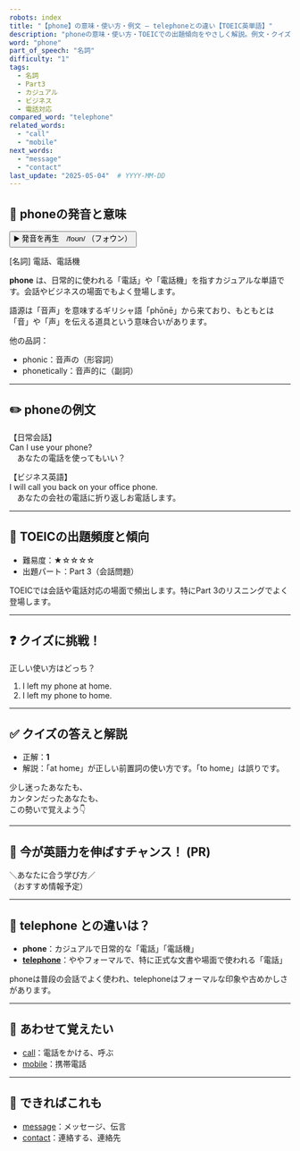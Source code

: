 ```yaml
---
robots: index
title: "【phone】の意味・使い方・例文 ― telephoneとの違い【TOEIC英単語】"
description: "phoneの意味・使い方・TOEICでの出題傾向をやさしく解説。例文・クイズ付きでtelephoneとの違いもわかりやすく学べます。"
word: "phone"
part_of_speech: "名詞"
difficulty: "1"
tags:
  - 名詞
  - Part3
  - カジュアル
  - ビジネス
  - 電話対応
compared_word: "telephone"
related_words:
  - "call"
  - "mobile"
next_words:
  - "message"
  - "contact"
last_update: "2025-05-04"  # YYYY-MM-DD
---
```


## 🔰 phoneの発音と意味

<button class="play-audio" onclick="playTTS('phone')">
  <span class="play-audio-main">
    ▶️ 発音を再生　/foʊn/
  </span>
  <span class="play-audio-sub">
    （フォウン）
  </span>
</button>

[名詞] 電話、電話機

**phone** は、日常的に使われる「電話」や「電話機」を指すカジュアルな単語です。会話やビジネスの場面でもよく登場します。

語源は「音声」を意味するギリシャ語「phōnē」から来ており、もともとは「音」や「声」を伝える道具という意味合いがあります。

他の品詞：  
- phonic：音声の（形容詞）
- phonetically：音声的に（副詞）

---

## ✏️ phoneの例文

【日常会話】  
Can I use your phone?  
　あなたの電話を使ってもいい？

【ビジネス英語】  
I will call you back on your office phone.  
　あなたの会社の電話に折り返しお電話します。

---

## 🎯 TOEICの出題頻度と傾向

- 難易度：★☆☆☆☆
- 出題パート：Part 3（会話問題）

TOEICでは会話や電話対応の場面で頻出します。特にPart 3のリスニングでよく登場します。

---

## ❓ クイズに挑戦！

正しい使い方はどっち？

1. I left my phone at home.  
2. I left my phone to home.

---

## ✅ クイズの答えと解説

- 正解：**1**
- 解説：「at home」が正しい前置詞の使い方です。「to home」は誤りです。

少し迷ったあなたも、  
カンタンだったあなたも、  
この勢いで覚えよう👇️

---

## 🚀 今が英語力を伸ばすチャンス！ (PR)

<div class="info-center">
＼あなたに合う学び方／<br>  
（おすすめ情報予定）
</div>

---

## 🤔  telephone との違いは？

- **phone**：カジュアルで日常的な「電話」「電話機」
- **[telephone](/telephone)**：ややフォーマルで、特に正式な文書や場面で使われる「電話」

phoneは普段の会話でよく使われ、telephoneはフォーマルな印象や古めかしさがあります。

---

## 🧩 あわせて覚えたい

- [call](/call)：電話をかける、呼ぶ
- [mobile](/mobile)：携帯電話

---

## 📖 できればこれも

- [message](/message)：メッセージ、伝言
- [contact](/contact)：連絡する、連絡先

<!-- cvid: aid02_bid03 -->
